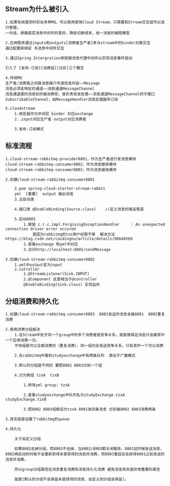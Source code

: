 ## Stream为什么被引入

    1.如果系统里同时存在多种MQ，可以使用使用Cloud Stream，只需要和Stream交互就可以进行管理。
    一句话，屏蔽底层消息中间件的差异，降低切换成本，统一消息的编程模型

    2.应用程序通过inputs和outputs[消费者生产者]来与stream中的binder对象交互
    通过配置来绑定 与消息中间件交互

    3.通过Spring Intergration来链接消息代理中间件以实现消息事件驱动

    引入了 [发布-订阅][消费组][分区]三个概念

    4.传统MQ
    生产者/消费者之间靠消息媒介传递信息内容——Message
    消息必须走特定的通道——消息通道MessageChannel
    消息通道里的消息如何被消费呢，谁负责收发处理——消息通道MessageChannel的子接口SubscribableChannel，由MessageHandler消息处理器所订阅

    5.cloudstream
        1.绑定器作为中间层 binder 对应exchange
        2..input对应生产者 output对应消费者

        3.发布-订阅模式

## 标准流程

    1.cloud-stream-rabbitmq-provider8801，作为生产者进行发消息模块
    cloud-stream-rabbitmq-consumer8802，作为消息接收模块
    cloud-stream-rabbitmq-consumer8803，作为消息接收模块

    2.创建cloud-stream-rabbitmq-consumer8801

        2.pom spring-cloud-starter-stream-rabbit  
        yml  [重要]  output 输出消息
        3.主启动类

        4.接口类 @EnableBinding(Source.class)    //定义消息的推送管道 

        5.启动8801 
            1.报错 c.r.c.impl.ForgivingExceptionHandler     : An unexpected connection driver error occured
                是因为rabbitmq的tzx用户权限不够  解决方法https://blog.csdn.net/caidingnu/article/details/90648569
            2.查看exchange 和yml中对应 
            3.访问http://localhost:8801/sendMessage

    3.创建cloud-stream-rabbitmq-consumer8802
        1.yml中output变为input
        2.cotroller  
            1.@StreamListener(Sink.INPUT)
            2.@Component 这里相当于@controller
            @EnableBinding(Sink.class) 实现监听
    
## 分组消费和持久化

    1.创建cloud-stream-rabbitmq-consumer8803  8801发送的消息会被8801  8802重复消费

    2.使用消费分组解决 
        1.在Stream中处于同一个group中的多个消费者是竞争关系，就能够保证消息只会被其中一个应用消费一次。
        不同组是可以全面消费的（重复消费），同一组内会发送竞争关系，只有其中一个可以消费

        2.在rabbitmq中看到studyexchange中有两条队列  类似于广播模式 

        3.默认的分组是不同的 要把8802 8803分到一个组

        4.分为两组 tzxA  tzxB

            1.修改yml group: tzxA

            2.查看studyexchange中队列名为studyExchange.tzxA  studyExchange.tzxB

            3.把8802 8803组都设为tzxA 8801发四条消息 分别被8802 8803消费两条
    
    3.其实就是设置了rabbitmq的queue 

    4.持久化

        关于自定义分组

        如果8802去掉分组，而8803不去掉，当8802/8803都关闭服务，8801这时候发送消息，8802再启动的时候不会重新获得未曾获得的消息并消费，而8803重启后会获得8801之前发送的消息并消费。

        所以group分组属性在消息重复消费和消息持久化消费 避免消息丢失是非常重要的属性

        就是[默认的分组不会保留未曾获得的消息，自定义的分组会保留]。
